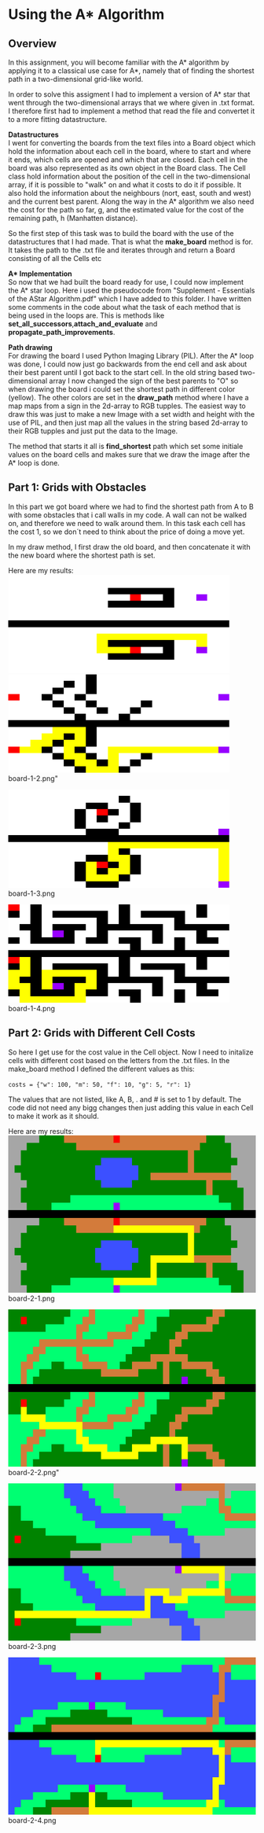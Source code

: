 # Using the A* Algorithm

## Overview
In this assignment, you will become familiar with the A* algorithm by applying it 
to a classical use case for A*, namely that of finding the shortest path in a 
two-dimensional grid-like world.

In order to solve this assigment I had to implement a version of A* star that went 
through the two-dimensional arrays that we where given in .txt format. I therefore 
first had to implement a method that read the file and convertet it to a more
fitting datastructure.

**Datastructures**   
I went for converting the boards from the text files into a Board object which hold the
information about each cell in the board, where to start and where it ends, which cells
are opened and which that are closed. Each cell in the board was also represented as its
own object in the Board class. The Cell class hold information about the position of
the cell in the two-dimensional array, if it is possible to "walk" on and what it costs
to do it if possible. It also hold the information about the neighbours (nort, east, 
south and west) and the current best parent. Along the way in the A* algorithm we also
need the cost for the path so far, g, and the estimated value for the cost of the 
remaining path, h (Manhatten distance).

So the first step of this task was to build the board with the use of the datastructures
that I had made. That is what the **make_board** method is for. It takes the path to
the .txt file and iterates through and return a Board consisting of all the Cells etc


**A\* Implementation**  
So now that we had built the board ready for use, I could now implement the A* star 
loop. Here i used the pseudocode from "Supplement - Essentials of the AStar Algorithm.pdf"
which I have added to this folder. I have written some comments in the code about
what the task of each method that is being used in the loops are. This is methods like
**set_all_successors**,**attach_and_evaluate** and **propagate_path_improvements**. 

**Path drawing**  
For drawing the board I used Python Imaging Library (PIL). After the A* loop was done,
I could now just go backwards from the end cell and ask about their best parent until
I got back to the start cell. In the old string based two-dimensional array I now changed
the sign of the best parents to "O" so when drawing the board i could set the 
shortest path in different color (yellow). The other colors are set in the **draw_path** 
method where I have a map maps from a sign in the 2d-array to RGB tupples. 
The easiest way to draw this was just to make a new Image with a set width and height 
with the use of PIL, and then just map all the values in the string based 2d-array 
to their RGB tupples and just put the data to the Image. 

The method that starts it all is **find_shortest** path which set some initiale values on
the board cells and makes sure that we draw the image after the A* loop is done.

## Part 1: Grids with Obstacles
In this part we got board where we had to find the shortest path from A to B with
some obstacles that i call walls in my code. A wall can not be walked on, and therefore
we need to walk around them. In this task each cell has the cost 1, so we don´t need to
think about the price of doing a move yet. 

In my draw method, I first draw the old board, and then concatenate it with the new board 
where the shortest path is set. 

Here are my results:  
![board1](./img/board-1-1.png)![board1](./img/board-1-2.png)  
board-1-2.png"  

![board1](./img/board-1-3.png)   
board-1-3.png  

![board1](./img/board-1-4.png)   
board-1-4.png  


## Part 2: Grids with Different Cell Costs
So here I get use for the cost value in the Cell object. Now I need to initalize cells
with different cost based on the letters from the .txt files. In the make_board method
I defined the different values as this:
 
``
costs = {"w": 100, "m": 50, "f": 10, "g": 5, "r": 1}
``

The values that are not listed, like A, B, . and # is set to 1 by default. 
The code did not need any bigg changes then just adding this value in each Cell to 
make it work as it should.

Here are my results:  
![board1](./img/board-2-1.png)  
board-2-1.png  

![board1](./img/board-2-2.png)  
board-2-2.png"  

![board1](./img/board-2-3.png)   
board-2-3.png  

![board1](./img/board-2-4.png)   
board-2-4.png  








